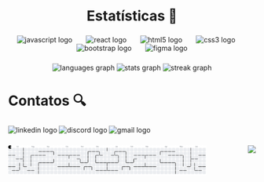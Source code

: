 <h1 align="center">Estatísticas 🧮</h1>

###

<div align="center">
  <img src="https://cdn.jsdelivr.net/gh/devicons/devicon/icons/javascript/javascript-original.svg" height="35" alt="javascript logo"  />
  <img width="20" />
  <img src="https://cdn.jsdelivr.net/gh/devicons/devicon/icons/react/react-original.svg" height="35" alt="react logo"  />
  <img width="20" />
  <img src="https://cdn.jsdelivr.net/gh/devicons/devicon/icons/html5/html5-original.svg" height="35" alt="html5 logo"  />
  <img width="20" />
  <img src="https://cdn.jsdelivr.net/gh/devicons/devicon/icons/css3/css3-original.svg" height="35" alt="css3 logo"  />
  <img width="20" />
  <img src="https://cdn.jsdelivr.net/gh/devicons/devicon/icons/bootstrap/bootstrap-original.svg" height="35" alt="bootstrap logo"  />
  <img width="20" />
  <img src="https://cdn.jsdelivr.net/gh/devicons/devicon/icons/figma/figma-original.svg" height="35" alt="figma logo"  />
</div>

###

<div align="center">
  <img src="https://github-readme-stats.vercel.app/api/top-langs?username=MayanGit&locale=en&hide_title=false&layout=compact&card_width=320&langs_count=6&theme=gotham&hide_border=false&order=2" height="110" alt="languages graph"  />
  <img src="https://github-readme-stats.vercel.app/api?username=MayanGit&hide_title=false&hide_rank=false&show_icons=true&include_all_commits=true&count_private=true&disable_animations=true&theme=gotham&locale=en&hide_border=false&order=1" height="130" alt="stats graph"  />
  <img src="https://streak-stats.demolab.com?user=MayanGit&locale=en&mode=daily&theme=gotham&hide_border=false&border_radius=10&order=3" height="110" alt="streak graph"  />
</div>

###

<h1 align="left">Contatos 🔍</h1>

###

<div align="left">
  <img src="https://raw.githubusercontent.com/maurodesouza/profile-readme-generator/master/src/assets/icons/social/linkedin/default.svg" width="50" height="30" alt="linkedin logo"  />
  <img src="https://raw.githubusercontent.com/maurodesouza/profile-readme-generator/master/src/assets/icons/social/discord/default.svg" width="50" height="30" alt="discord logo"  />
  <img src="https://raw.githubusercontent.com/maurodesouza/profile-readme-generator/master/src/assets/icons/social/gmail/default.svg" width="50" height="30" alt="gmail logo"  />
</div>

###

<img align="right" height="130" src="https://i.imgflip.com/65efzo.gif"  />

###

<picture>
  <source media="(prefers-color-scheme: dark)" srcset="https://raw.githubusercontent.com/MayanGit/MayanGit/output/pacman-contribution-graph-dark.svg">
  <source media="(prefers-color-scheme: light)" srcset="https://raw.githubusercontent.com/MayanGit/MayanGit/output/pacman-contribution-graph.svg">
  <img alt="pacman contribution graph" src="https://raw.githubusercontent.com/MayanGit/MayanGit/output/pacman-contribution-graph.svg" width="80%" >
</picture>

###
